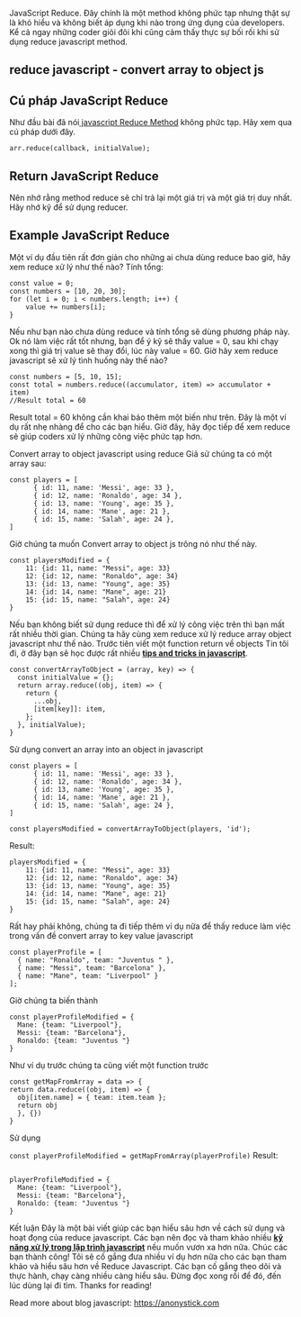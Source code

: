 JavaScript Reduce. Đây chính là một method không phức tạp nhưng thật sự là khó hiểu và không biết áp dụng khi nào trong ứng dụng của developers. Kể cả ngay những coder giỏi đôi khi cũng cảm thấy thực sự bối rối khi sử dụng reduce javascript method.

## reduce javascript - convert array to object js

## Cú pháp JavaScript Reduce
Như đầu bài đã nói[ javascript Reduce Method](https://anonystick.com/blog-developer/javascript-reduce-nang-cao-arrayprototypereduce-tutorial-2019041273772614.jsx) không phức tạp. Hãy xem qua cú pháp dưới đây.

`arr.reduce(callback, initialValue);`
## Return JavaScript Reduce
Nên nhớ rằng method reduce sẽ chỉ trả lại một giá trị và một giá trị duy nhất. Hãy nhớ kỹ để sử dụng reducer.

## Example JavaScript Reduce
Một ví dụ đầu tiên rất đơn giản cho những ai chưa dùng reduce bao giờ, hãy xem reduce xử lý như thế nào? Tính tổng:

```
const value = 0;
const numbers = [10, 20, 30];
for (let i = 0; i < numbers.length; i++) {
    value += numbers[i];
}
```
Nếu như bạn nào chưa dùng reduce và tính tổng sẽ dùng phương pháp này. Ok nó làm việc rất tốt nhưng, bạn để ý kỹ sẽ thấy value = 0, sau khi chạy xong thì giá trị value sẽ thay đổi, lúc này value = 60. Giờ hãy xem reduce javascript sẽ xử lý tình huống này thế nào?

```
const numbers = [5, 10, 15];
const total = numbers.reduce((accumulator, item) => accumulator + item)
//Result total = 60
```
Result total = 60 không cần khai báo thêm một biến như trên. Đây là một ví dụ rất nhẹ nhàng để cho các bạn hiểu. Giờ đây, hãy đọc tiếp để xem reduce sẽ giúp coders xử lý những công việc phức tạp hơn.

Convert array to object javascript using reduce
Giả sử chúng ta có một array sau:

```
const players = [
      { id: 11, name: 'Messi', age: 33 },
      { id: 12, name: 'Ronaldo', age: 34 },
      { id: 13, name: 'Young', age: 35 },
      { id: 14, name: 'Mane', age: 21 },
      { id: 15, name: 'Salah', age: 24 },
]
```
Giờ chúng ta muốn Convert array to object js trông nó như thế này.

```
const playersModified = {
    11: {id: 11, name: "Messi", age: 33}
    12: {id: 12, name: "Ronaldo", age: 34}
    13: {id: 13, name: "Young", age: 35}
    14: {id: 14, name: "Mane", age: 21}
    15: {id: 15, name: "Salah", age: 24}
}
```
Nếu bạn không biết sử dụng reduce thì để xử lý công việc trên thì bạn mất rất nhiều thời gian. Chúng ta hãy cùng xem reduce xử lý reduce array object javascript như thế nào. Trước tiên viết một function return về objects
Tin tôi đi, ở đây bạn sẽ học được rất nhiều **[tips and tricks in javascript](https://anonystick.com/)**.

```
const convertArrayToObject = (array, key) => {
  const initialValue = {};
  return array.reduce((obj, item) => {
    return {
      ...obj,
      [item[key]]: item,
    };
  }, initialValue);
}
```
Sử dụng convert an array into an object in javascript

```
const players = [
      { id: 11, name: 'Messi', age: 33 },
      { id: 12, name: 'Ronaldo', age: 34 },
      { id: 13, name: 'Young', age: 35 },
      { id: 14, name: 'Mane', age: 21 },
      { id: 15, name: 'Salah', age: 24 },
]

const playersModified = convertArrayToObject(players, 'id');
```
Result:

```
playersModified = {
    11: {id: 11, name: "Messi", age: 33}
    12: {id: 12, name: "Ronaldo", age: 34}
    13: {id: 13, name: "Young", age: 35}
    14: {id: 14, name: "Mane", age: 21}
    15: {id: 15, name: "Salah", age: 24}
}
```
Rất hay phải không, chúng ta đi tiếp thêm ví dụ nữa để thấy reduce làm việc trong vấn đề convert array to key value javascript

```
const playerProfile = [
  { name: "Ronaldo", team: "Juventus " },
  { name: "Messi", team: "Barcelona" },
  { name: "Mane", team: "Liverpool" }
];
```
Giờ chúng ta biến thành

```
const playerProfileModified = {
  Mane: {team: "Liverpool"},
  Messi: {team: "Barcelona"},
  Ronaldo: {team: "Juventus "}
}
```
Như ví dụ trước chúng ta cũng viết một function trước

```
const getMapFromArray = data => {
return data.reduce((obj, item) => {
  obj[item.name] = { team: item.team };
  return obj
  }, {})
}
```
Sử dụng

`const playerProfileModified = getMapFromArray(playerProfile)`
Result:
```

playerProfileModified = {
  Mane: {team: "Liverpool"},
  Messi: {team: "Barcelona"},
  Ronaldo: {team: "Juventus "}
}
```
Kết luận
Đây là một bài viết giúp các bạn hiểu sâu hơn về cách sử dụng và hoạt đọng của reduce javascript. Các bạn nên đọc và tham khảo nhiều **[kỹ năng xử lý trong lập trình javascript](https://anonystick.com/)** nếu muốn vươn xa hơn nữa. Chúc các bạn thành công!
Tôi sẽ cố gắng đưa nhiều ví dụ hơn nữa cho các bạn tham khảo và hiểu sâu hơn về Reduce Javascript. Các bạn cố gắng theo dõi và thực hành, chạy càng nhiều càng hiểu sâu. Đừng đọc xong rồi để đó, đến lúc dùng lại đi tìm. Thanks for reading!

Read more about blog javascript: https://anonystick.com